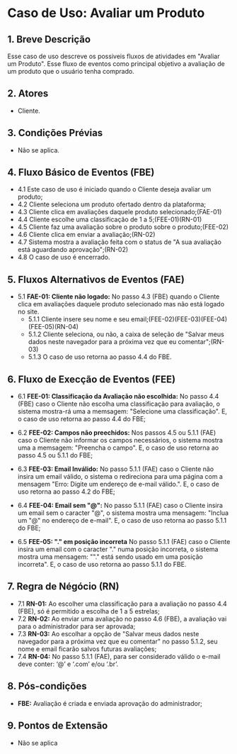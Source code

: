 # Caso de Uso: **Avaliar um Produto**

## 1. Breve Descrição
Esse caso de uso descreve os possiveis fluxos de atividades em "Avaliar um Produto". Esse fluxo de eventos como principal objetivo a avaliação de um produto que o usuário tenha comprado.

## 2. Atores
* Cliente.
    
## 3. Condições Prévias
* Não se aplica.

## 4. Fluxo Básico de Eventos (FBE)

* 4.1 Este caso de uso é iniciado quando o Cliente deseja avaliar um produto;
* 4.2 Cliente seleciona um produto ofertado dentro da plataforma;
* 4.3 Cliente clica em avaliações daquele produto selecionado;(FAE-01)
* 4.4 Cliente escolhe uma classificação de 1 a 5;(FEE-01)(RN-01)
* 4.5 Cliente faz uma avaliação sobre o produto sobre o produto;(FEE-02)
* 4.6 Cliente clica em enviar a avaliação;(RN-02)
* 4.7 Sistema mostra a avaliação feita com o status de "A sua avaliação está aguardando aprovação";(RN-02)
* 4.8 O caso de uso é encerrado.

## 5. Fluxos Alternativos de Eventos (FAE)
* 5.1 **FAE-01: Cliente não logado:** No passo 4.3 (FBE) quando o Cliente clica em avaliações daquele produto selecionado mas não está logado no site.
    * 5.1.1 Cliente insere seu nome e seu email;(FEE-02)(FEE-03)(FEE-04)(FEE-05)(RN-04)
    * 5.1.2 Cliente seleciona, ou não, a caixa de seleção de "Salvar meus dados neste navegador para a próxima vez que eu comentar";(RN-03)
    * 5.1.3 O caso de uso retorna ao passo 4.4 do FBE.

## 6. Fluxo de Execção de Eventos (FEE)
* 6.1 **FEE-01: Classificação da Avaliação não escolhida:** No passo 4.4 (FBE) caso o Cliente não escolha uma classificação para avaliação, o sistema mostra-rá uma a memsagem: "Selecione uma classificação". E, o caso de uso retorna ao passo 4.4 do FBE;

* 6.2 **FEE-02: Campos não preechidos:** Nos passos 4.5 ou 5.1.1 (FAE) caso o Cliente não informar os campos necessários, o sistema mostra uma a memsagem: "Preencha o campo". E, o caso de uso retorna ao passo 4.5 ou 5.1.1 do FBE;

* 6.3 **FEE-03: Email Inválido:** No passo 5.1.1 (FAE) caso o Cliente não insira um email válido, o sistema o redireciona para uma página com a mensagem "Erro: Digite um endereço de e-mail válido.". E, o caso de uso retorna ao passo 4.2 do FBE;

* 6.4 **FEE-04: Email sem "@":** No passo 5.1.1 (FAE) caso o Cliente insira um email sem o caracter "@", o sistema mostra uma mensagem: "Inclua um "@" no endereço de e-mail". E, o caso de uso retorna ao passo 5.1.1 do FBE;

* 6.5 **FEE-05: "." em posição incorreta** No passo 5.1.1 (FAE) caso o Cliente insira um email com o caracter "." numa posição incorreta, o sistema mostra uma mensagem: ""." está sendo usado em uma posição incorreta". E, o caso de uso retorna ao passo 5.1.1 do FBE.

## 7. Regra de Négócio (RN)
* 7.1 **RN-01:** Ao escolher uma classificação para a avaliação no passo 4.4 (FBE), só é permitido a escolha de 1 a 5 estrelas;
* 7.2 **RN-02:** Ao enviar uma avaliação no passo 4.6 (FBE), a avaliação vai para o administrador para ser aprovada;
* 7.3 **RN-03:** Ao escolhar a opção de "Salvar meus dados neste navegador para a próxima vez que eu comentar" no passo 5.1.2, seu nome e email ficarão salvos futuras avaliações;
* 7.4 **RN-04:** No passo 5.1.1 (FAE), para ser considerado válido o e-mail deve conter: ‘@’ e ‘.com’ e/ou ‘.br’.

## 8. Pós-condições

* **FBE:** Avaliação é criada e enviada aprovação do administrador;

## 9. Pontos de Extensão

* Não se aplica
